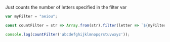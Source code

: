 Just counts the number of letters specified in the filter var
```js
var myFilter = "aeiou";

const countFilter = str => Array.from(str).filter(letter => `${myFilter}`.includes(letter)).length;

console.log(countFilter('abcdefghijklmnopqrstuvwxyz'));
```
